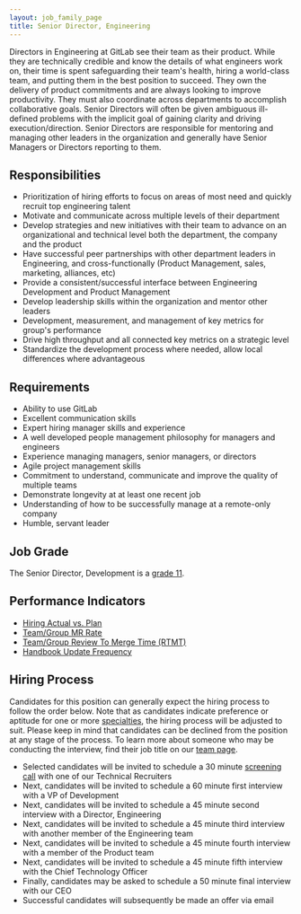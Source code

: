 ```yaml
---
layout: job_family_page
title: Senior Director, Engineering
---
```


Directors in Engineering at GitLab see their team as their product. While they are technically credible and know the details of what engineers work on, their time is spent safeguarding their team's health, hiring a world-class team, and putting them in the best position to succeed. They own the delivery of product commitments and are always looking to improve productivity. They must also coordinate across departments to accomplish collaborative goals. Senior Directors will often be given ambiguous ill-defined problems with the implicit goal of gaining clarity and driving execution/direction. Senior Directors are responsible for mentoring and managing other leaders in the organization and generally have Senior Managers or Directors reporting to them.


## Responsibilities

* Prioritization of hiring efforts to focus on areas of most need and quickly recruit top engineering talent
* Motivate and communicate across multiple levels of their department 
* Develop strategies and new initiatives with their team to advance on an organizational and technical level both the department, the company and the product
* Have successful peer partnerships with other department leaders in Engineering, and cross-functionally (Product Management, sales, marketing, alliances, etc)
* Provide a consistent/successful interface between Engineering Development and Product Management
* Develop leadership skills within the organization and mentor other leaders
* Development, measurement, and management of key metrics for group's performance
* Drive high throughput and all connected key metrics on a strategic level
* Standardize the development process where needed, allow local differences where advantageous

## Requirements

* Ability to use GitLab
* Excellent communication skills
* Expert hiring manager skills and experience
* A well developed people management philosophy for managers and engineers
* Experience managing managers, senior managers, or directors
* Agile project management skills
* Commitment to understand, communicate and improve the quality of multiple teams
* Demonstrate longevity at at least one recent job
* Understanding of how to be successfully manage at a remote-only company
* Humble, servant leader

## Job Grade
The  Senior Director, Development is a [grade 11](/handbook/total-rewards/compensation/compensation-calculator/#gitlab-job-grades).

## Performance Indicators

* [Hiring Actual vs. Plan](/handbook/engineering/performance-indicators/#engineering-hiring-actual-vs-plan)
* [Team/Group MR Rate](/handbook/engineering/development/performance-indicators/#mr-rate)
* [Team/Group Review To Merge Time (RTMT)](/handbook/engineering/development/performance-indicators/#review-to-merge-time-rtmt)
* [Handbook Update Frequency](/handbook/engineering/development/performance-indicators/#handbook-update-frequency)

## Hiring Process

Candidates for this position can generally expect the hiring process to follow the order below. Note that as candidates indicate preference or aptitude for one or more [specialties](#specialties), the hiring process will be adjusted to suit. Please keep in mind that candidates can be declined from the position at any stage of the process. To learn more about someone who may be conducting the interview, find their job title on our [team page](/company/team/).

* Selected candidates will be invited to schedule a 30 minute [screening call](/handbook/hiring/#screening-call) with one of our Technical Recruiters
* Next, candidates will be invited to schedule a 60 minute first interview with a VP of Development
* Next, candidates will be invited to schedule a 45 minute second interview with a Director, Engineering
* Next, candidates will be invited to schedule a 45 minute third interview with another member of the Engineering team
* Next, candidates will be invited to schedule a 45 minute fourth interview with a member of the Product team
* Next, candidates will be invited to schedule a 45 minute fifth interview with the Chief Technology Officer
* Finally, candidates may be asked to schedule a 50 minute final interview with our CEO
* Successful candidates will subsequently be made an offer via email